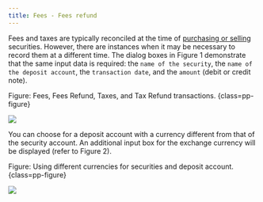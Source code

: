 ```yaml
---
title: Fees - Fees refund
---
```


Fees and taxes are typically reconciled at the time of [purchasing or selling](./buy-sell.md) securities. However, there are instances when it may be necessary to record them at a different time. The dialog boxes in Figure 1 demonstrate that the same input data is required: the `name of the security`, the `name of the deposit account`, the `transaction date`, and the `amount` (debit or credit note).

Figure: Fees, Fees Refund, Taxes, and Tax Refund transactions. {class=pp-figure}

![](images/fees-taxes.svg)

You can choose for a deposit account with a currency different from that of the security account. An additional input box for the exchange currency will be displayed (refer to Figure 2).

Figure: Using different currencies for securities and deposit account.{class=pp-figure}

![](images/fees-taxes-2-currencies.svg)

